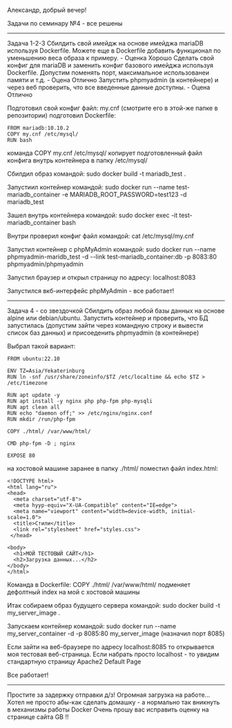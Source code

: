 Александр, добрый вечер!

Задачи по семинару №4 - все решены

---------------------------------------------------------------
Задача 1-2-3
Сбилдить свой имейдж на основе имейджа mariaDB используя Dockerfile. Можете еще в Dockerfile добавить функционал по уменьшению веса образа к примеру. - Оценка Хорошо
Сделать свой конфиг для mariaDB и заменить конфиг базового имейджа используя Dockerfile. Допустим поменять порт, максимальное использованеи памяти и т.д. - Оцена Отлично
Запустить phpmyadmin (в контейнере) и через веб проверить, что все введенные данные доступны. - Оцена Отлично

Подготовил свой конфиг файл: my.cnf (смотрите его в этой-же папке в репозитории)
подготовил Dockerfile:

    FROM mariadb:10.10.2
    COPY my.cnf /etc/mysql/
    RUN bash

команда COPY my.cnf /etc/mysql/ копирует подготовленный файл конфига внутрь контейнера в папку /etc/mysql/

Сбилдил образ командой:
    sudo docker build -t mariadb_test .

Запустиил контейнер командой:
    sudo docker run --name test-mariadb_container -e MARIADB_ROOT_PASSWORD=test123 -d mariadb_test

Зашел внутрь контейнера командой:
    sudo docker exec -it test-mariadb_container bash

Внутри проверил конфиг файл командой:
    cat /etc/mysql/my.cnf

Запустил контейнер с phpMyAdmin командой:
    sudo docker run --name phpmyadmin-maridb_test -d --link test-mariadb_container:db -p 8083:80 phpmyadmin/phpmyadmin

Запустил браузер и открыл страницу по адресу:
    localhost:8083

Запустился вкб-интерфейс phpMyAdmin - все работает!

---------------------------------------------------------------
Задача 4 - со звездочкой
Сбилдить образ любой базы данных на основе alpine или debian/ubuntu. Запустить контейнер и проверить, что БД запустилась (допустим зайти через командную строку и вывести список баз данных) и присоеденить phpmyadmin (в контейнере)

Выбрал такой вариант:

    FROM ubuntu:22.10
    
    ENV TZ=Asia/Yekaterinburg
    RUN ln -snf /usr/share/zoneinfo/$TZ /etc/localtime && echo $TZ > /etc/timezone
    
    RUN apt update -y
    RUN apt install -y nginx php php-fpm php-mysqli
    RUN apt clean all
    RUN echo "daemon off;" >> /etc/nginx/nginx.conf
    RUN mkdir /run/php-fpm

    COPY ./html/ /var/www/html/

    CMD php-fpm -D ; nginx

    EXPOSE 80

на хостовой машине заранее в папку ./html/ поместил файл index.html:

    <!DOCTYPE html>
    <html lang="ru">
    <head>
      <meta charset="utf-8">
      <meta hyyp-equiv="X-UA-Compatible" content="IE=edge">
      <meta name="viewport" content="width=device-width, initial-scale=1.0">
      <title>Стили</title>
      <link rel="stylesheet" href="styles.css">
     </head>
    
    <body>
      <h1>МОЙ ТЕСТОВЫЙ САЙТ</h1>
      <h2>Загрузка данных...</h2>
    </body>
    </html>

Команда в Dockerfile:  COPY ./html/ /var/www/html/ подменяет дефолтный index на мой с хостовой машины

Итак собираем образ будущего сервера командой:
    sudo docker build -t my_server_image .

Запускаем контейнер командой:
    sudo docker run --name my_server_container -d -p 8085:80 my_server_image
(назначил порт 8085)

Если зайти на веб-браузере по адресу localhost:8085 то открывается моя тестовая веб-страница.
Если набрать просто localhost - то увидим стандартную страницу Apache2 Default Page

Все работает!

---------------------------------------------------------------
Простите за задержку отправки д/з! Огромная загрузка на работе...
Хотел не просто абы-как сделать домашку - а нормально так вникнуть в механизмы работы Docker
Очень прошу вас исправить оценку на странице сайта GB !!